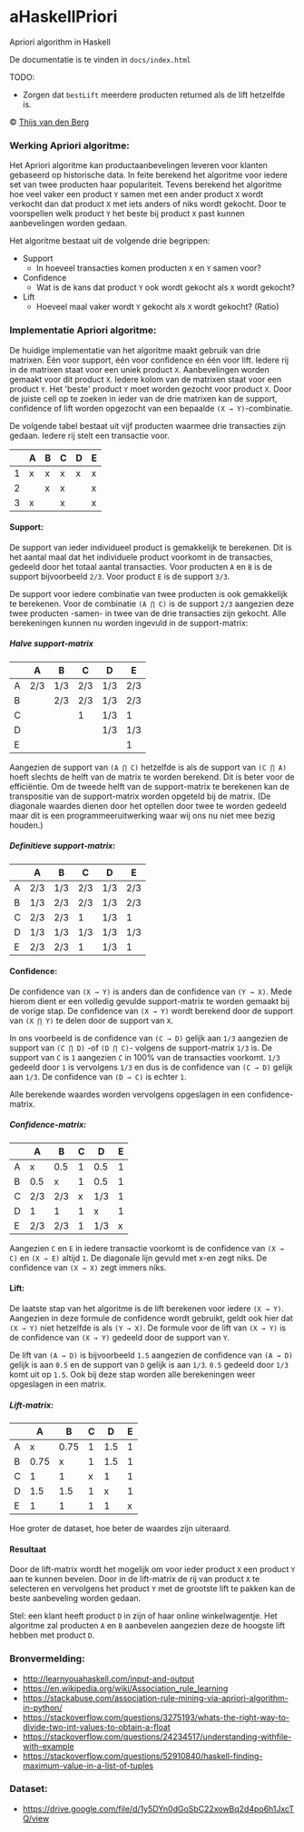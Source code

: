 # aHaskellPriori
Apriori algorithm in Haskell

De documentatie is te vinden in `docs/index.html`

TODO:
- Zorgen dat `bestLift` meerdere producten returned als de lift hetzelfde is.

© [Thijs van den Berg](https://github.com/Denbergvanthijs/)

### Werking Apriori algoritme:
Het Apriori algoritme kan productaanbevelingen leveren voor klanten gebaseerd op 
historische data. In feite berekend het algoritme voor iedere set van 
twee producten haar populariteit. Tevens berekend het algoritme hoe veel vaker een product `Y` samen 
met een ander product `X` wordt verkocht dan dat product `X` met iets anders of niks wordt gekocht.
Door te voorspellen welk product `Y` het beste bij product `X` past kunnen aanbevelingen worden gedaan.

Het algoritme bestaat uit de volgende drie begrippen:
- Support
    - In hoeveel transacties komen producten `X` en `Y` samen voor?
- Confidence
    - Wat is de kans dat product `Y` ook wordt gekocht als `X` wordt gekocht?
- Lift
    - Hoeveel maal vaker wordt `Y` gekocht als `X` wordt gekocht? (Ratio)

### Implementatie Apriori algoritme:
De huidige implementatie van het algoritme maakt gebruik van drie matrixen. Één voor support, één voor
confidence en één voor lift. Iedere rij in de matrixen staat voor een uniek product `X`. 
Aanbevelingen worden gemaakt voor dit product `X`. Iedere kolom van de matrixen staat voor een
product `Y`. Het 'beste' product `Y` moet worden gezocht voor product `X`. Door de juiste cell
op te zoeken in ieder van de drie matrixen kan de support, confidence of lift worden opgezocht
van een bepaalde `(X → Y)`-combinatie.

De volgende tabel bestaat uit vijf producten waarmee drie transacties zijn gedaan. Iedere rij stelt
een transactie voor.

|   | A | B | C | D | E |
|---|---|---|---|---|---|
| 1 | x | x | x | x | x |
| 2 |   | x | x |   | x |
| 3 | x |   | x |   | x |

#### Support:
De support van ieder individueel product is gemakkelijk te berekenen. Dit is het aantal maal dat het
individuele product voorkomt in de transacties, gedeeld door het totaal aantal transacties. Voor 
producten `A` en `B` is de support bijvoorbeeld `2/3`. Voor product `E` is de support `3/3`.

De support voor iedere combinatie van twee producten is ook gemakkelijk te berekenen. Voor de combinatie
 `(A ⋂ C)` is de support `2/3` aangezien deze twee producten -samen- in twee van de drie transacties zijn
 gekocht. Alle berekeningen kunnen nu worden ingevuld in de support-matrix:

##### Halve support-matrix
|   |  A  |  B  |  C  |  D  |  E  |
|---|-----|-----|-----|-----|-----|
| A | 2/3 | 1/3 | 2/3 | 1/3 | 2/3 |
| B |     | 2/3 | 2/3 | 1/3 | 2/3 |
| C |     |     |  1  | 1/3 |  1  |
| D |     |     |     | 1/3 | 1/3 |
| E |     |     |     |     |  1  |

Aangezien de support van  `(A ⋂ C)` hetzelfde is als de support van `(C ⋂ A)` hoeft slechts de helft
van de matrix te worden berekend. Dit is beter voor de efficiëntie. Om de tweede helft van de
support-matrix te berekenen kan de transpositie van de support-matrix worden opgeteld bij de matrix.
(De diagonale waardes dienen door het optellen door twee te worden gedeeld maar dit is een 
programmeeruitwerking waar wij ons nu niet mee bezig houden.)

##### Definitieve support-matrix:

|   |  A  |  B  |  C  |  D  |  E  |
|---|-----|-----|-----|-----|-----|
| A | 2/3 | 1/3 | 2/3 | 1/3 | 2/3 |
| B | 1/3 | 2/3 | 2/3 | 1/3 | 2/3 |
| C | 2/3 | 2/3 |  1  | 1/3 |  1  |
| D | 1/3 | 1/3 | 1/3 | 1/3 | 1/3 |
| E | 2/3 | 2/3 |  1  | 1/3 |  1  |

#### Confidence:
De confidence van `(X → Y)` is anders dan de confidence van `(Y → X)`. Mede hierom dient er een volledig gevulde
support-matrix te worden gemaakt bij de vorige stap. De confidence van `(X → Y)` wordt berekend door de support van 
`(X ⋂ Y)` te delen door de support van `X`.

In ons voorbeeld is de confidence van `(C → D)` gelijk aan `1/3` aangezien de support van `(C ⋂ D)` -of `(D ⋂ C)`-
volgens de support-matrix `1/3` is. De support van `C` is `1` aangezien `C` in 100% van de transacties voorkomt.
`1/3` gedeeld door `1` is vervolgens `1/3` en dus is de confidence van `(C → D)` gelijk aan `1/3`.
De confidence van `(D → C)` is echter `1`.

Alle berekende waardes worden vervolgens opgeslagen in een confidence-matrix.

##### Confidence-matrix:

|   |  A  |  B  | C |  D  | E |
|---|-----|-----|---|-----|---|
| A |  x  | 0.5 | 1 | 0.5 | 1 |
| B | 0.5 |  x  | 1 | 0.5 | 1 |
| C | 2/3 | 2/3 | x | 1/3 | 1 |
| D |  1  |  1  | 1 |  x  | 1 |
| E | 2/3 | 2/3 | 1 | 1/3 | x |

Aangezien `C` en `E` in iedere transactie voorkomt is de confidence van `(X → C)` en `(X → E)` altijd `1`.
De diagonale lijn gevuld met x-en zegt niks. De confidence van `(X → X)` zegt immers niks.

#### Lift:
De laatste stap van het algoritme is de lift berekenen voor iedere `(X → Y)`. Aangezien in deze formule de confidence
wordt gebruikt, geldt ook hier dat `(X → Y)` niet hetzelfde is als `(Y → X)`. De formule voor de lift van `(X → Y)`
is de confidence van `(X → Y)` gedeeld door de support van `Y`.

De lift van `(A → D)` is bijvoorbeeld `1.5` aangezien de confidence van `(A → D)` gelijk is aan `0.5` en de support
van `D` gelijk is aan `1/3`. `0.5` gedeeld door `1/3` komt uit op `1.5`. Ook bij deze stap worden alle berekeningen
weer opgeslagen in een matrix.

##### Lift-matrix:
 
|   |   A  |   B  | C |  D  | E |
|---|------|------|---|-----|---|
| A |   x  | 0.75 | 1 | 1.5 | 1 |
| B | 0.75 |   x  | 1 | 1.5 | 1 |
| C |   1  |   1  | x |  1  | 1 |
| D |  1.5 | 1.5  | 1 |  x  | 1 |
| E |   1  |   1  | 1 |  1  | x |

Hoe groter de dataset, hoe beter de waardes zijn uiteraard.

#### Resultaat
Door de lift-matrix wordt het mogelijk om voor ieder product `X` een product `Y` aan te kunnen bevelen. Door in de
lift-matrix de rij van product `X` te selecteren en vervolgens het product `Y` met de grootste lift te pakken
kan de beste aanbeveling worden gedaan.

Stel: een klant heeft product `D` in zijn of haar online winkelwagentje. Het algoritme zal producten `A` en `B`
aanbevelen aangezien deze de hoogste lift hebben met product `D`.

### Bronvermelding:
- http://learnyouahaskell.com/input-and-output
- https://en.wikipedia.org/wiki/Association_rule_learning
- https://stackabuse.com/association-rule-mining-via-apriori-algorithm-in-python/
- https://stackoverflow.com/questions/3275193/whats-the-right-way-to-divide-two-int-values-to-obtain-a-float
- https://stackoverflow.com/questions/24234517/understanding-withfile-with-example
- https://stackoverflow.com/questions/52910840/haskell-finding-maximum-value-in-a-list-of-tuples

### Dataset:
- https://drive.google.com/file/d/1y5DYn0dGoSbC22xowBq2d4po6h1JxcTQ/view
